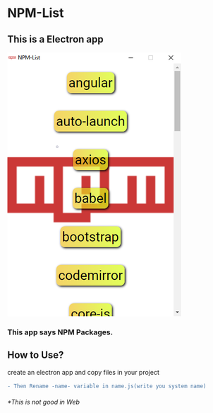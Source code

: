 # NPM-List
This is a Electron app
----------------------

![Screenshot](Screenshot.png)

### This app says NPM Packages.

How to Use?
-----------

create an electron app and copy files in your project
```diff
- Then Rename -name- variable in name.js(write you system name)
```
###### *This is not good in Web
